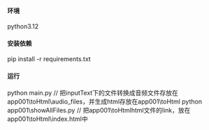#### 环境
python3.12

#### 安装依赖
pip install -r requirements.txt

#### 运行
python main.py  // 把inputText下的文件转换成音频文件存放在app001\toHtml\audio_files，并生成html存放在app001\toHtml
python app001\showAllFiles.py // 把app001\toHtmlhtml文件的link，放在app001\toHtml\index.html中
